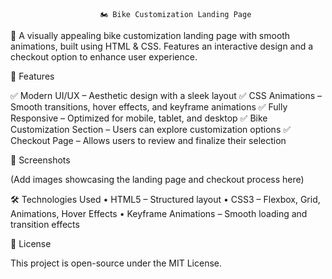 						🏍️ Bike Customization Landing Page




  

🚀 A visually appealing bike customization landing page with smooth animations, built using HTML & CSS. Features an interactive design and a checkout option to enhance user experience.

🌟 Features

✅ Modern UI/UX – Aesthetic design with a sleek layout
✅ CSS Animations – Smooth transitions, hover effects, and keyframe animations
✅ Fully Responsive – Optimized for mobile, tablet, and desktop
✅ Bike Customization Section – Users can explore customization options
✅ Checkout Page – Allows users to review and finalize their selection

📸 Screenshots

(Add images showcasing the landing page and checkout process here)

🛠️ Technologies Used
	•	HTML5 – Structured layout
	•	CSS3 – Flexbox, Grid, Animations, Hover Effects
	•	Keyframe Animations – Smooth loading and transition effects


 📜 License

This project is open-source under the MIT License.
